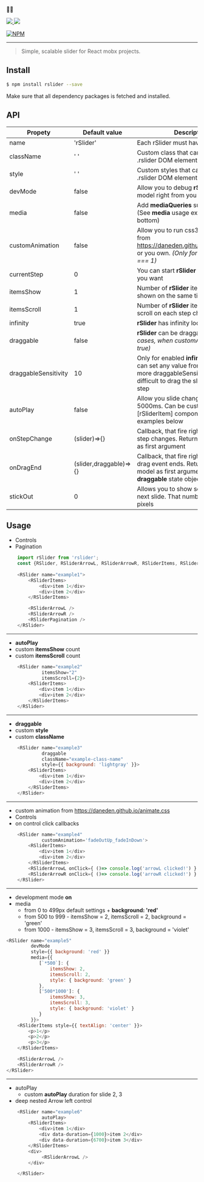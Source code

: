 
  🦄🌈

<p align="left">
  <a href="https://npmjs.org/package/rslider">
    <img src="https://img.shields.io/npm/v/rslider.svg?style=flat-square">
  </a>

  <a href="https://npmjs.com/package/rslider">
    <img src="https://img.shields.io/npm/dm/rslider.svg">
  </a>
</p>

[![NPM](https://nodei.co/npm/rslider.png?downloads=true&downloadRank=true)](https://nodei.co/npm/rslider/)

---

> Simple, scalable slider for React mobx projects.


## Install

```sh
$ npm install rslider --save
```

Make sure that all dependency packages is fetched and installed.


## API
| Propety | Default value | Description |
| --- | --- | --- |
| name | 'rSlider' | Each rSlider must have unique name |
| className | ' ' | Custom class that can be added to .rslider DOM element |
| style | ' ' | Custom styles that can be added to .rslider DOM element |
| devMode | false | Allow you to debug **rSlider** mobx model right from you slider |
| media | false | Add **mediaQueries** support to **rSlider** (See **media** usage example on the bottom) |
| customAnimation | false | Allow you to run css3 animations from https://daneden.github.io/animate.css or you own. *(Only for slideToShow === 1)* |
| currentStep | 0 | You can start **rSlider** from any slide you want |
| itemsShow | 1 | Number of **rSlider** items that will be shown on the same time |
| itemsScroll | 1 | Number of **rSlider** items that will be scroll on each step change |
| infinity | true | **rSlider** has infinity loop as default |
| draggable | false | **rSlider** can be draggable *(except cases, when customAnimation === true)* |
| draggableSensitivity | 10 | Only for enabled **infinity** mode. You can set any value from 0 to 100. The more draggableSensitivity, the more difficult to drag the slider to the next step |
| autoPlay | false | Allow you slide change step on each 5000ms. Can be customized inside [rSliderItem] component. See examples below |
| onStepChange | (slider)=>{} | Callback, that fire right after **rSlider** step changes. Returns **rSlider** model as first argument |
| onDragEnd | (slider,draggable)=>{} | Callback, that fire right after **rSlider** drag event ends. Returns **rSlider** model as first argument and **draggable** state object as the second |
| stickOut | 0 | Allows you to show some part of the next slide. That number converts in pixels |


## Usage

- Controls
- Pagination
```js
    import rSlider from 'rslider';
    const {RSlider, RSliderArrowL, RSliderArrowR, RSliderItems, RSliderPagination} = rSlider;
    
    <RSlider name="example1">
        <RSliderItems>
            <div>item 1</div>
            <div>item 2</div>
        </RSliderItems>

        <RSliderArrowL />
        <RSliderArrowR />
        <RSliderPagination />
    </RSlider>
```
----

- **autoPlay**
- custom **itemsShow** count
- custom **itemsScroll** count
```js
    <RSlider name="example2"
             itemsShow="2"
             itemsScroll={2}>
        <RSliderItems>
            <div>item 1</div>
            <div>item 2</div>
        </RSliderItems>
    </RSlider>
```
----

- **draggable**
- custom **style**
- custom **className**
```js
    <RSlider name="example3"
             draggable
             className="example-class-name"
             style={{ background: 'lightgray' }}>
        <RSliderItems>
            <div>item 1</div>
            <div>item 2</div>
        </RSliderItems>
    </RSlider>
```
----


- custom animation from https://daneden.github.io/animate.css
- Controls
- on control click callbacks
```js
    <RSlider name="example4"
             customAnimation='fadeOutUp_fadeInDown'>
        <RSliderItems>
            <div>item 1</div>
            <div>item 2</div>
        </RSliderItems>
        <RSliderArrowL onClick={ ()=> console.log('arrowL clicked!') } />
        <RSliderArrowR onClick={ ()=> console.log('arrowR clicked!') } />
    </RSlider>
```
----


- development mode **on**
- media
    - from 0 to 499px default settings + **background: 'red'**
    - from 500 to 999 - itemsShow = 2, itemsScroll = 2,  background = 'green'
    - from 1000 - itemsShow = 3, itemsScroll = 3,  background = 'violet'

```js
<RSlider name="example5"
         devMode
         style={{ background: 'red' }}
         media={{
            [`*500`]: {
                itemsShow: 2,
                itemsScroll: 2,
                style: { background: 'green' }
            },
            ['500*1000']: {
                itemsShow: 3,
                itemsScroll: 3,
                style: { background: 'violet' }
            }
         }}>
    <RSliderItems style={{ textAlign: 'center' }}>
        <p>1</p>
        <p>2</p>
        <p>3</p>
    </RSliderItems>

    <RSliderArrowL />
    <RSliderArrowR />
</RSlider>
```
----

- autoPlay
    - custom **autoPlay** duration for slide 2, 3
- deep nested Arrow left control
```js
    <RSlider name="example6"
             autoPlay>
        <RSliderItems>
            <div>item 1</div>
            <div data-duration={1000}>item 2</div>
            <div data-duration={6700}>item 3</div>
        </RSliderItems>
        <div>
             <RSliderArrowL />
        </div>

    </RSlider>
```
